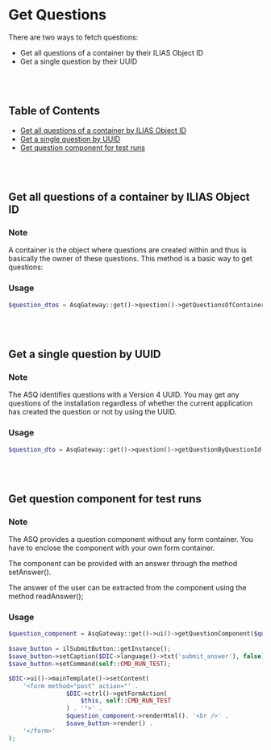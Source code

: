 # Get Questions

There are two ways to fetch questions:
* Get all questions of a container by their ILIAS Object ID
* Get a single question by their UUID 

<br>
<br>


## Table of Contents

- [Get all questions of a container by ILIAS Object ID](#get-all-questions-of-a-container-by-ilias-object-id)
- [Get a single question by UUID](#get-a-single-question-by-uuid)  
- [Get question component for test runs](#get-question-component-for-test-runs)  
    
<br>
<br>


## Get all questions of a container by ILIAS Object ID

### Note

A container is the object where questions are created within and thus is basically the owner of these questions.
This method is a basic way to get questions:

### Usage

```php
$question_dtos = AsqGateway::get()->question()->getQuestionsOfContainer($this->object->getId());
```
    
<br>
<br>


## Get a single question by UUID

### Note

The ASQ identifies questions with a Version 4 UUID. You may get any questions of the installation regardless of whether the current application has created the question or not by using the UUID.

### Usage

```php
$question_dto = AsqGateway::get()->question()->getQuestionByQuestionId('7464973d-6cf3-4142-949a-3d7fd4d48169');
```
    
<br>
<br>


## Get question component for test runs

### Note

The ASQ provides a question component without any form container. You have to enclose the component with your own form container.

The component can be provided with an answer through the method setAnswer().

The answer of the user can be extracted from the component using the method readAnswer();

### Usage

```php
$question_component = AsqGateway::get()->ui()->getQuestionComponent($question_dto);
        
$save_button = ilSubmitButton::getInstance();
$save_button->setCaption($DIC->language()->txt('submit_answer'), false);
$save_button->setCommand(self::CMD_RUN_TEST);

$DIC->ui()->mainTemplate()->setContent(
    '<form method="post" action="' . 
                $DIC->ctrl()->getFormAction(
                    $this, self::CMD_RUN_TEST
                ) . '">' .
                $question_component->renderHtml(). '<br />' .
                $save_button->render() .
    '</form>'
);
```





